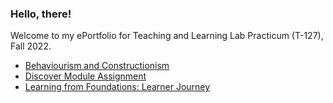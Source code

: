 
### Hello, there!

Welcome to my ePortfolio for Teaching and Learning Lab Practicum (T-127), Fall 2022.
- [Behaviourism and Constructionism](./reflection1)
- [Discover Module Assignment](./assignment1)
- [Learning from Foundations: Learner Journey](./learnerjourney)